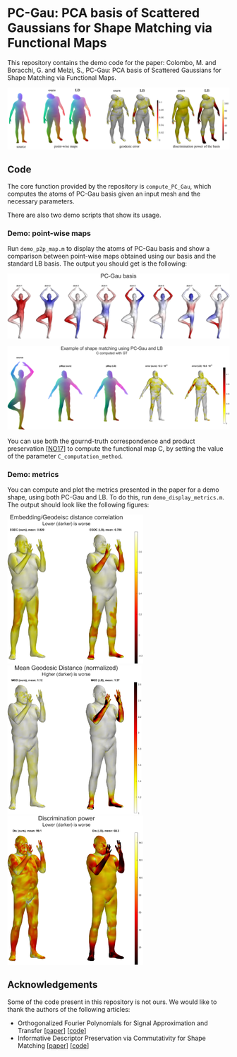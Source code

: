 # PC-Gau: PCA basis of Scattered Gaussians for Shape Matching via Functional Maps

This repository contains the demo code for the paper:  Colombo, M. and Boracchi, G. and Melzi, S., PC-Gau: PCA basis of Scattered Gaussians for Shape Matching via Functional Maps.

![teaser](figures/teaser.jpg)

## Code

The core function provided by the repository is `compute_PC_Gau`, which computes the atoms of PC-Gau basis given an input mesh and the necessary parameters.

There are also two demo scripts that show its usage.

### Demo: point-wise maps

Run `demo_p2p_map.m` to display the atoms of PC-Gau basis and show a comparison between point-wise maps obtained using our basis and the standard LB basis. The output you should get is the following:

![PC-Gau_atoms](figures/PC-Gau_atoms.png)



![shape_matching_GT](figures/shape_matching_GT.png)

You can use both the gournd-truth correspondence and product preservation [[NO17](https://www.lix.polytechnique.fr/~maks/papers/fundescEG17.pdf)] to compute the functional map C, by setting the value of the parameter `C_computation_method`.

### Demo: metrics

You can compute and plot the metrics presented in the paper for a demo shape, using both PC-Gau and LB. To do this, run `demo_display_metrics.m`. The output should look like the following figures:

<img src="figures/EGDC.png" alt="EGDC" style="zoom: 33%;" /> <img src="figures/MGD.png" alt="MGD" style="zoom: 33%;" /> <img src="figures/Dis.png" alt="Dis" style="zoom:33%;" />



## Acknowledgements

Some of the code present in this repository is not ours. We would like to thank the authors of the following articles:

- Orthogonalized Fourier Polynomials for Signal Approximation and Transfer [[paper](http://www.google.com/url?q=http%3A%2F%2Fwww.lix.polytechnique.fr%2F~maks%2Fpapers%2FEG21_Fourier_polynomials.pdf&sa=D&sntz=1&usg=AOvVaw08iduA4LoPiZ8n2MS6xZoH)] [[code](https://github.com/filthynobleman/orthogonalized-fourier-polynomial)]
- Informative Descriptor Preservation via Commutativity for Shape Matching [[paper](https://www.lix.polytechnique.fr/~maks/papers/fundescEG17.pdf)] [[code](https://www.lix.polytechnique.fr/~maks/code/Commute_Fmap_basic_demo.zip)]



